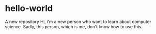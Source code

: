 # hello-world
A new repository
Hi, i'm a new person who want to learn about computer science. Sadly, this person, which is me, don't know how to use this.
